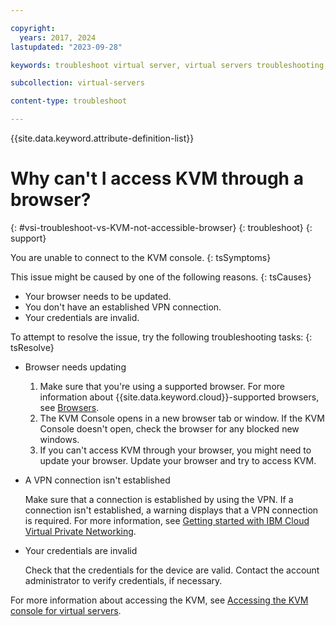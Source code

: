 ```yaml
---

copyright:
  years: 2017, 2024
lastupdated: "2023-09-28"

keywords: troubleshoot virtual server, virtual servers troubleshooting, tips, error, problem, insufficient capacity

subcollection: virtual-servers

content-type: troubleshoot

---
```


{{site.data.keyword.attribute-definition-list}}

# Why can't I access KVM through a browser?
{: #vsi-troubleshoot-vs-KVM-not-accessible-browser}
{: troubleshoot}
{: support}

You are unable to connect to the KVM console.
{: tsSymptoms}

This issue might be caused by one of the following reasons.
{: tsCauses}

* Your browser needs to be updated.
* You don't have an established VPN connection.
* Your credentials are invalid.

To attempt to resolve the issue, try the following troubleshooting tasks:
{: tsResolve}

* Browser needs updating

   1. Make sure that you're using a supported browser. For more information about {{site.data.keyword.cloud}}-supported browsers, see [Browsers](/docs/overview?topic=overview-prereqs-platform#browsers-platform).
   1. The KVM Console opens in a new browser tab or window. If the KVM Console doesn't open, check the browser for any blocked new windows.
   1. If you can't access KVM through your browser, you might need to update your browser. Update your browser and try to access KVM.

* A VPN connection isn't established

   Make sure that a connection is established by using the VPN. If a connection isn't established, a warning displays that a VPN connection is required. For more information, see [Getting started with IBM Cloud Virtual Private Networking](/docs/iaas-vpn?topic=iaas-vpn-getting-started).

* Your credentials are invalid

   Check that the credentials for the device are valid. Contact the account administrator to verify credentials, if necessary.
   
For more information about accessing the KVM, see [Accessing the KVM console for virtual servers](/docs/virtual-servers?topic=virtual-servers-access-kvm-console).

